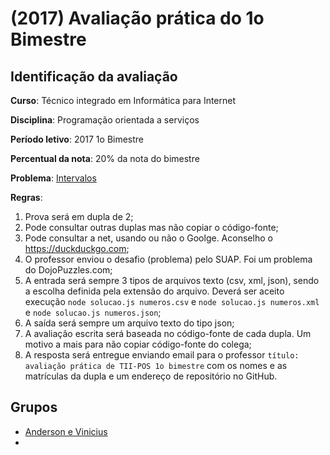 # [](#header-1) (2017) Avaliação prática do 1o Bimestre

## [](#header-2) Identificação da avaliação

**Curso**: Técnico integrado em Informática para Internet

**Disciplina**: Programação orientada a serviços

**Período letivo**: 2017 1o Bimestre

**Percentual da nota**: 20% da nota do bimestre

**Problema**: [Intervalos](http://dojopuzzles.com/problemas/exibe/intervalos/)

**Regras**:

1. Prova será em dupla de 2;
2. Pode consultar outras duplas mas não copiar o código-fonte;
3. Pode consultar a net, usando ou não o Goolge. Aconselho o https://duckduckgo.com;
4. O professor enviou o desafio (problema) pelo SUAP. Foi um problema do DojoPuzzles.com;
5. A entrada será sempre 3 tipos de arquivos texto (csv, xml, json), sendo a escolha definida pela extensão do arquivo. Deverá ser aceito execução ```node solucao.js numeros.csv``` e ```node solucao.js numeros.xml``` e ```node solucao.js numeros.json```;
6. A saída será sempre um arquivo texto do tipo json;
7. A avaliação escrita será baseada no código-fonte de cada dupla. Um motivo a mais para não copiar código-fonte do colega;
8. A resposta será entregue enviando email para o professor ```título: avaliação prática de TII-POS 1o bimestre``` com os nomes e as matrículas da dupla e um endereço de repositório no GitHub.

## [](#header-2) Grupos

- [Anderson e Vinicius](https://github.com/malafaya9/Prova-Anderson-e-Vinicius)
- 
